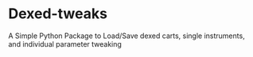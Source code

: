 # Dexed-tweaks
A Simple Python Package to Load/Save dexed carts, single instruments, and individual parameter tweaking
